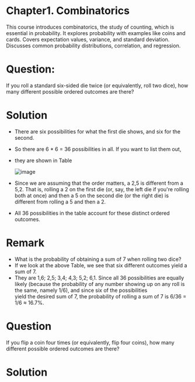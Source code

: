 # Chapter1. Combinatorics
This course introduces combinatorics, the study of counting, which is essential in probability. It explores probability with examples like coins and cards. Covers expectation values, variance, and standard deviation. Discusses common probability distributions, correlation, and regression.
# Question: 
If you roll a standard six-sided die twice (or equivalently, roll two dice), how many different possible ordered outcomes are there?
# Solution
* There are six possibilities for what the first die shows, and six for the second.
* So there are 6 * 6 = 36 possibilities in all. If you want to list them out,
* they are shown in Table
  
  ![image](https://github.com/Smtkmr102/Probability-Questions-Solutions/assets/110372120/d22ea6fd-6def-4a85-b55d-3a41802e7262)

* Since we are assuming that the order matters, a 2,5 is different from a 5,2. That is, rolling a 2 on the first die (or, say, the left die if you're rolling both at once) and then a 5 on the second die (or the right die) is different from rolling a 5 and then a 2.
* All 36 possibilities in the table account for these distinct ordered outcomes.
# Remark 
 * What is the probability of obtaining a sum of 7 when rolling two dice?
 * If we look at the above Table, we see that six different outcomes yield a sum of 7.
 * They are 1,6; 2,5; 3,4; 4,3; 5,2; 6,1. Since all 36 possibilities are equally likely (because the probability of any number showing up on any roll is the same, namely 1/6), and since six of the possibilities     
   yield the desired sum of 7, the probability of rolling a sum of 7 is 6/36 = 1/6 ≈ 16.7%.
# Question 
 If you flip a coin four times (or equivalently, flip four coins), how many different possible ordered outcomes are there?
# Solution

